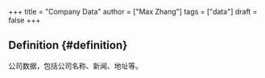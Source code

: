 +++
title = "Company Data"
author = ["Max Zhang"]
tags = ["data"]
draft = false
+++

## Definition {#definition}

公司数据，包括公司名称、新闻、地址等。
